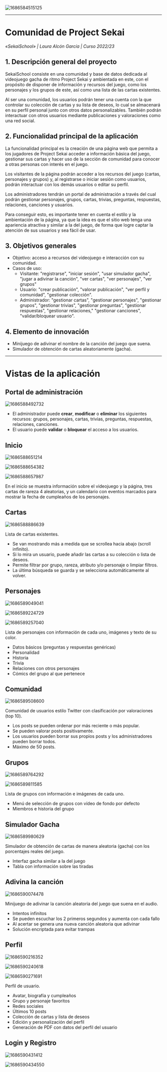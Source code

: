 ![1686584515125](image/README/1686584515125.png)

---

# Comunidad de Project Sekai

*«SekaiSchool» | Laura Alcón García | Curso 2022/23*

## 1. Descripción general del proyecto

SekaiSchool consiste en una comunidad y base de datos dedicada al videojuego gacha de ritmo Project Sekai y ambientada en este, con el propósito de disponer de información y recursos del juego, como los personajes y los grupos de este, así como una lista de las cartas existentes.

Al ser una comunidad, los usuarios podrán tener una cuenta con la que controlar su colección de cartas y su lista de deseos, lo cual se almacenará en su perfil personal junto con otros datos personalizables. También podrán interactuar con otros usuarios mediante publicaciones y valoraciones como una red social.

## 2. Funcionalidad principal de la aplicación

La funcionalidad principal es la creación de una página web que permita a los jugadores de Project Sekai acceder a información básica del juego, gestionar sus cartas y hacer uso de la sección de comunidad para conocer a otras personas con interés en el juego.

Los visitantes de la página podrán acceder a los recursos del juego (cartas, personajes y grupos) y, al registrarse o iniciar sesión como usuarios, podrán interactuar con los demás usuarios o editar su perfil.

Los administradores tendrán un portal de administración a través del cual podrán gestionar personajes, grupos, cartas, trivias, preguntas, respuestas, relaciones, canciones y usuarios.

Para conseguir esto, es importante tener en cuenta el estilo y la ambientación de la página, ya que la idea es que el sitio web tenga una apariencia atractiva y similar a la del juego, de forma que logre captar la atención de sus usuarios y sea fácil de usar.

## 3. Objetivos generales

* Objetivo: acceso a recursos del videojuego e interacción con su comunidad.
* Casos de uso:
  * Visitante: "registrarse", "iniciar sesión", "usar simulador gacha", "jugar a adivinar la canción", "ver cartas", "ver personajes", "ver grupos"
  * Usuario: "crear publicación", "valorar publicación", "ver perfil y comunidad", "gestionar colección".
  * Administrador: "gestionar cartas", "gestionar personajes", "gestionar grupos", "gestionar trivias", "gestionar preguntas", "gestionar respuestas", "gestionar relaciones," "gestionar canciones", "validar/bloquear usuario".

## 4. Elemento de innovación

* Minijuego de adivinar el nombre de la canción del juego que suena.
* Simulador de obtención de cartas aleatoriamente (gacha).

---

# Vistas de la aplicación

## Portal de administración

![1686588492732](image/README/1686588492732.png)

* El administrador puede **crear**, **modificar** o **eliminar** los siguientes recursos: grupos, personajes, cartas, trivias, preguntas, respuestas, relaciones, canciones.
* El usuario puede **validar** o **bloquear** el acceso a los usuarios.

## Inicio

![1686588651214](image/README/1686588651214.png)

![1686588654382](image/README/1686588654382.png)

![1686588657987](image/README/1686588657987.png)

En el inicio se muestra información sobre el videojuego y la página, tres cartas de rareza 4 aleatorias, y un calendario con eventos marcados para mostrar la fecha de cumpleaños de los personajes.

## Cartas

![1686588886639](image/README/1686588886639.png)

Lista de cartas existentes.

* Se van mostrando más a medida que se scrollea hacia abajo (scroll infinito).
* Si lo mira un usuario, puede añadir las cartas a su colección o lista de deseos.
* Permite filtrar por grupo, rareza, atributo y/o personaje o limpiar filtros.
* La última búsqueda se guarda y se selecciona automáticamente al volver.

## Personajes

![1686589049041](image/README/1686589049041.png)

![1686589224729](image/README/1686589224729.png)

![1686589257040](image/README/1686589257040.png)

Lista de personajes con información de cada uno, imágenes y texto de su color.

* Datos básicos (preguntas y respuestas genéricas)
* Personalidad
* Historia
* Trivia
* Relaciones con otros personajes
* Cómics del grupo al que pertenece

## Comunidad

![1686589508600](image/README/1686589508600.png)

Comunidad de usuarios estilo Twitter con clasificación por valoraciones (top 10).

* Los posts se pueden ordenar por más reciente o más popular.
* Se pueden valorar posts positivamente.
* Los usuarios pueden borrar sus propios posts y los administradores pueden borrar todos.
* Máximo de 50 posts.

## Grupos

![1686589764292](image/README/1686589764292.png)

![1686589811585](image/README/1686589811585.png)

Lista de grupos con información e imágenes de cada uno.

* Menú de selección de grupos con vídeo de fondo por defecto
* Miembros e historia del grupo

## Simulador Gacha

![1686589980629](image/README/1686589980629.png)

Simulador de obtención de cartas de manera aleatoria (gacha) con los porcentajes reales del juego.

* Interfaz gacha similar a la del juego
* Tabla con información sobre las tiradas

## Adivina la canción

![1686590074478](image/README/1686590074478.png)

Minijuego de adivinar la canción aleatoria del juego que suena en el audio.

* Intentos infinitos
* Se pueden escuchar los 2 primeros segundos y aumenta con cada fallo
* Al acertar se genera una nueva canción aleatoria que adivinar
* Solución encriptada para evitar trampas

## Perfil

![1686590216352](image/README/1686590216352.png)

![1686590240618](image/README/1686590240618.png)

![1686590271691](image/README/1686590271691.png)

Perfil de usuario.

* Avatar, biografía y cumpleaños
* Grupo y personaje favoritos
* Redes sociales
* Últimos 10 posts
* Colección de cartas y lista de deseos
* Edición y personalización del perfil
* Generación de PDF con datos del perfil del usuario

## Login y Registro

![1686590431412](image/README/1686590431412.png)

![1686590434550](image/README/1686590434550.png)
